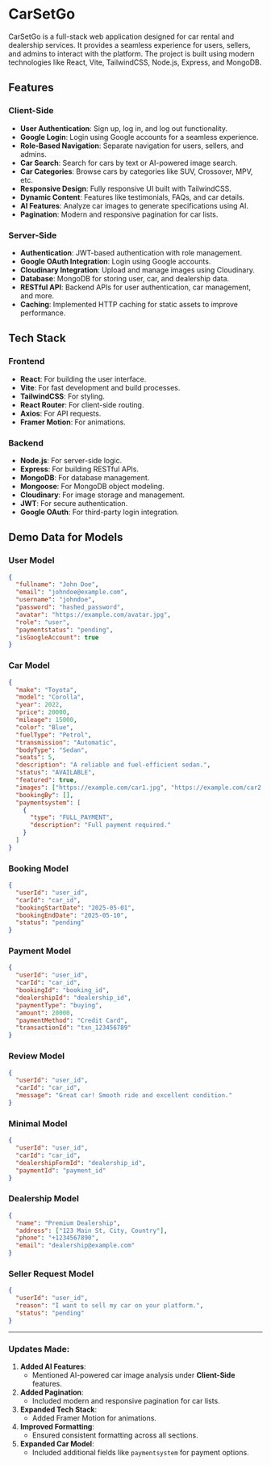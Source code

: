 # CarSetGo

CarSetGo is a full-stack web application designed for car rental and dealership services. It provides a seamless experience for users, sellers, and admins to interact with the platform. The project is built using modern technologies like React, Vite, TailwindCSS, Node.js, Express, and MongoDB.

## Features

### Client-Side
- **User Authentication**: Sign up, log in, and log out functionality.
- **Google Login**: Login using Google accounts for a seamless experience.
- **Role-Based Navigation**: Separate navigation for users, sellers, and admins.
- **Car Search**: Search for cars by text or AI-powered image search.
- **Car Categories**: Browse cars by categories like SUV, Crossover, MPV, etc.
- **Responsive Design**: Fully responsive UI built with TailwindCSS.
- **Dynamic Content**: Features like testimonials, FAQs, and car details.
- **AI Features**: Analyze car images to generate specifications using AI.
- **Pagination**: Modern and responsive pagination for car lists.

### Server-Side
- **Authentication**: JWT-based authentication with role management.
- **Google OAuth Integration**: Login using Google accounts.
- **Cloudinary Integration**: Upload and manage images using Cloudinary.
- **Database**: MongoDB for storing user, car, and dealership data.
- **RESTful API**: Backend APIs for user authentication, car management, and more.
- **Caching**: Implemented HTTP caching for static assets to improve performance.

## Tech Stack

### Frontend
- **React**: For building the user interface.
- **Vite**: For fast development and build processes.
- **TailwindCSS**: For styling.
- **React Router**: For client-side routing.
- **Axios**: For API requests.
- **Framer Motion**: For animations.

### Backend
- **Node.js**: For server-side logic.
- **Express**: For building RESTful APIs.
- **MongoDB**: For database management.
- **Mongoose**: For MongoDB object modeling.
- **Cloudinary**: For image storage and management.
- **JWT**: For secure authentication.
- **Google OAuth**: For third-party login integration.

## Demo Data for Models

### User Model
```json
{
  "fullname": "John Doe",
  "email": "johndoe@example.com",
  "username": "johndoe",
  "password": "hashed_password",
  "avatar": "https://example.com/avatar.jpg",
  "role": "user",
  "paymentstatus": "pending",
  "isGoogleAccount": true
}
```

### Car Model
```json
{
  "make": "Toyota",
  "model": "Corolla",
  "year": 2022,
  "price": 20000,
  "mileage": 15000,
  "color": "Blue",
  "fuelType": "Petrol",
  "transmission": "Automatic",
  "bodyType": "Sedan",
  "seats": 5,
  "description": "A reliable and fuel-efficient sedan.",
  "status": "AVAILABLE",
  "featured": true,
  "images": ["https://example.com/car1.jpg", "https://example.com/car2.jpg"],
  "bookingBy": [],
  "paymentsystem": [
    {
      "type": "FULL_PAYMENT",
      "description": "Full payment required."
    }
  ]
}
```

### Booking Model
```json
{
  "userId": "user_id",
  "carId": "car_id",
  "bookingStartDate": "2025-05-01",
  "bookingEndDate": "2025-05-10",
  "status": "pending"
}
```

### Payment Model
```json
{
  "userId": "user_id",
  "carId": "car_id",
  "bookingId": "booking_id",
  "dealershipId": "dealership_id",
  "paymentType": "buying",
  "amount": 20000,
  "paymentMethod": "Credit Card",
  "transactionId": "txn_123456789"
}
```

### Review Model
```json
{
  "userId": "user_id",
  "carId": "car_id",
  "message": "Great car! Smooth ride and excellent condition."
}
```

### Minimal Model
```json
{
  "userId": "user_id",
  "carId": "car_id",
  "dealershipFormId": "dealership_id",
  "paymentId": "payment_id"
}
```

### Dealership Model
```json
{
  "name": "Premium Dealership",
  "address": ["123 Main St, City, Country"],
  "phone": "+1234567890",
  "email": "dealership@example.com"
}
```

### Seller Request Model
```json
{
  "userId": "user_id",
  "reason": "I want to sell my car on your platform.",
  "status": "pending"
}
```

---

### Updates Made:
1. **Added AI Features**:
   - Mentioned AI-powered car image analysis under **Client-Side** features.
2. **Added Pagination**:
   - Included modern and responsive pagination for car lists.
3. **Expanded Tech Stack**:
   - Added Framer Motion for animations.
4. **Improved Formatting**:
   - Ensured consistent formatting across all sections.
5. **Expanded Car Model**:
   - Included additional fields like `paymentsystem` for payment options.